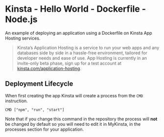 # Kinsta - Hello World - Dockerfile - Node.js
An example of deploying an application using a Dockerfile on Kinsta App Hosting services.

> Kinsta’s Application Hosting is a service to run your web apps and any databases side by side in a hassle-free environment, tailored for developer needs and ease of use. App Hosting is currently in an invite-only beta phase, sign up for a test account at [kinsta.com/application-hosting](https://kinsta.com/application-hosting/).

## Deployment Lifecycle
When first creating the app Kinsta will create a process from the `CMD` instruction. 
```
CMD ["npm", "run", "start"]
```

Note that if you change this command in the repository the process will **not** be changed by default so you will need to edit it in MyKinsta, in the processes section for your application.
